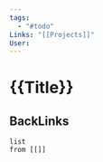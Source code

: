 ```yaml
---
tags:
  - "#todo"
Links: "[[Projects]]"
User:
---
```

# {{Title}}
## BackLinks

```dataview
list
from [[]]
```

